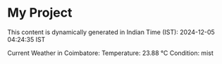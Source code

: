 # My Project

This content is dynamically generated in Indian Time (IST): 2024-12-05 04:24:35 IST


Current Weather in Coimbatore:
Temperature: 23.88 °C
Condition: mist
